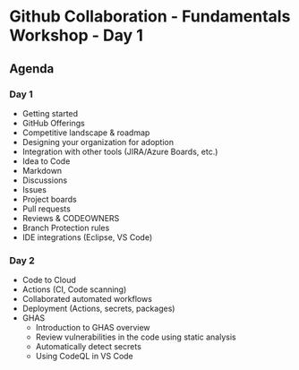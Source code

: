 # Github Collaboration - Fundamentals Workshop - Day 1

## Agenda

### Day 1

- Getting started
- GitHub Offerings
- Competitive landscape & roadmap
- Designing your organization for adoption
- Integration with other tools (JIRA/Azure Boards, etc.)
- Idea to Code
- Markdown
- Discussions
- Issues
- Project boards
- Pull requests
- Reviews & CODEOWNERS
- Branch Protection rules
- IDE integrations (Eclipse, VS Code)

### Day 2

- Code to Cloud
- Actions (CI, Code scanning)
- Collaborated automated workflows
- Deployment (Actions, secrets, packages)
- GHAS
  - Introduction to GHAS overview
  - Review vulnerabilities in the code using static analysis
  - Automatically detect secrets
  - Using CodeQL in VS Code
